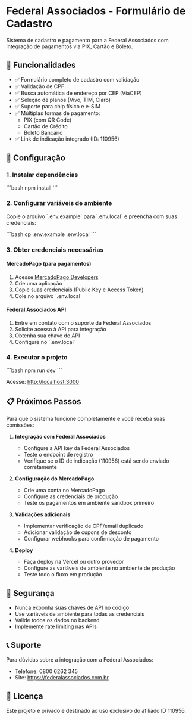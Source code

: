 # Federal Associados - Formulário de Cadastro

Sistema de cadastro e pagamento para a Federal Associados com integração de pagamentos via PIX, Cartão e Boleto.

## 🚀 Funcionalidades

- ✅ Formulário completo de cadastro com validação
- ✅ Validação de CPF
- ✅ Busca automática de endereço por CEP (ViaCEP)
- ✅ Seleção de planos (Vivo, TIM, Claro)
- ✅ Suporte para chip físico e e-SIM
- ✅ Múltiplas formas de pagamento:
  - PIX (com QR Code)
  - Cartão de Crédito
  - Boleto Bancário
- ✅ Link de indicação integrado (ID: 110956)

## 🔧 Configuração

### 1. Instalar dependências

\`\`\`bash
npm install
\`\`\`

### 2. Configurar variáveis de ambiente

Copie o arquivo \`.env.example\` para \`.env.local\` e preencha com suas credenciais:

\`\`\`bash
cp .env.example .env.local
\`\`\`

### 3. Obter credenciais necessárias

#### MercadoPago (para pagamentos)
1. Acesse [MercadoPago Developers](https://www.mercadopago.com.br/developers)
2. Crie uma aplicação
3. Copie suas credenciais (Public Key e Access Token)
4. Cole no arquivo \`.env.local\`

#### Federal Associados API
1. Entre em contato com o suporte da Federal Associados
2. Solicite acesso à API para integração
3. Obtenha sua chave de API
4. Configure no \`.env.local\`

### 4. Executar o projeto

\`\`\`bash
npm run dev
\`\`\`

Acesse: [http://localhost:3000](http://localhost:3000)

## 📋 Próximos Passos

Para que o sistema funcione completamente e você receba suas comissões:

1. **Integração com Federal Associados**
   - Configure a API key da Federal Associados
   - Teste o endpoint de registro
   - Verifique se o ID de indicação (110956) está sendo enviado corretamente

2. **Configuração do MercadoPago**
   - Crie uma conta no MercadoPago
   - Configure as credenciais de produção
   - Teste os pagamentos em ambiente sandbox primeiro

3. **Validações adicionais**
   - Implementar verificação de CPF/email duplicado
   - Adicionar validação de cupons de desconto
   - Configurar webhooks para confirmação de pagamento

4. **Deploy**
   - Faça deploy na Vercel ou outro provedor
   - Configure as variáveis de ambiente no ambiente de produção
   - Teste todo o fluxo em produção

## 🔐 Segurança

- Nunca exponha suas chaves de API no código
- Use variáveis de ambiente para todas as credenciais
- Valide todos os dados no backend
- Implemente rate limiting nas APIs

## 📞 Suporte

Para dúvidas sobre a integração com a Federal Associados:
- Telefone: 0800 6262 345
- Site: https://federalassociados.com.br

## 📄 Licença

Este projeto é privado e destinado ao uso exclusivo do afiliado ID 110956.
